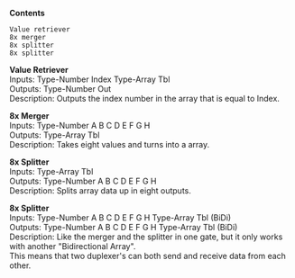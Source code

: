 **Contents**  

    Value retriever  
    8x merger  
    8x splitter  
    8x splitter  

**Value Retriever**  
Inputs: 	Type-Number  Index Type-Array  Tbl  
Outputs: 	Type-Number  Out  
Description: 	Outputs the index number in the array that is equal to Index.  

**8x Merger**  
Inputs: 	Type-Number  A B C D E F G H  
Outputs: 	Type-Array  Tbl  
Description: 	Takes eight values and turns into a array.  

**8x Splitter**  
Inputs: 	Type-Array  Tbl  
Outputs: 	Type-Number  A B C D E F G H  
Description: 	Splits array data up in eight outputs.  

**8x Splitter**  
Inputs: 	Type-Number  A B C D E F G H Type-Array  Tbl (BiDi)  
Outputs: 	Type-Number  A B C D E F G H Type-Array  Tbl (BiDi)  
Description: 	Like the merger and the splitter in one gate, but it only works with another "Bidirectional Array".  
This means that two duplexer's can both send and receive data from each other.  

